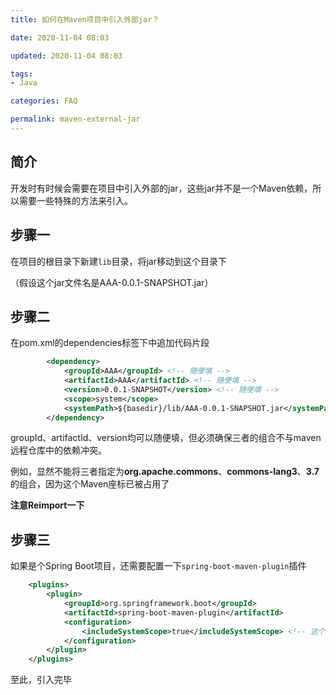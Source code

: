 ```yaml
---
title: 如何在Maven项目中引入外部jar？

date: 2020-11-04 08:03

updated: 2020-11-04 08:03

tags:
- Java

categories: FAQ

permalink: maven-external-jar
---
```




## 简介

开发时有时候会需要在项目中引入外部的jar，这些jar并不是一个Maven依赖，所以需要一些特殊的方法来引入。



## 步骤一

在项目的根目录下新建`lib`目录，将jar移动到这个目录下

（假设这个jar文件名是AAA-0.0.1-SNAPSHOT.jar）



## 步骤二

在pom.xml的dependencies标签下中追加代码片段

~~~xml
        <dependency>
            <groupId>AAA</groupId> <!-- 随便填 -->
            <artifactId>AAA</artifactId> <!-- 随便填 -->
            <version>0.0.1-SNAPSHOT</version> <!-- 随便填 -->
            <scope>system</scope>
            <systemPath>${basedir}/lib/AAA-0.0.1-SNAPSHOT.jar</systemPath>
        </dependency>
~~~

groupId、artifactId、version均可以随便填，但必须确保三者的组合不与maven远程仓库中的依赖冲突。

例如，显然不能将三者指定为**org.apache.commons**、**commons-lang3**、**3.7**的组合，因为这个Maven座标已被占用了

**注意Reimport一下**



## 步骤三

如果是个Spring Boot项目，还需要配置一下`spring-boot-maven-plugin`插件

~~~xml
    <plugins>
        <plugin>
            <groupId>org.springframework.boot</groupId>
            <artifactId>spring-boot-maven-plugin</artifactId>
            <configuration>
                <includeSystemScope>true</includeSystemScope> <!-- 这个属性必须为TURE -->
            </configuration>
        </plugin>
    </plugins>
~~~



至此，引入完毕
